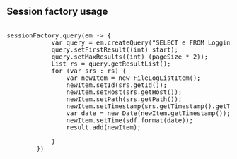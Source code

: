 ## Session factory usage

<pre>

sessionFactory.query(em -> {
            var query = em.createQuery("SELECT e FROM LoggingTable e ORDER BY e.id ASC");
            query.setFirstResult((int) start);
            query.setMaxResults((int) (pageSize * 2));
            List<LoggingTable> rs = query.getResultList();
            for (var srs : rs) {
                var newItem = new FileLogListItem();
                newItem.setId(srs.getId());
                newItem.setHost(srs.getHost());
                newItem.setPath(srs.getPath());
                newItem.setTimestamp(srs.getTimestamp().getTime());
                var date = new Date(newItem.getTimestamp());
                newItem.setTime(sdf.format(date));
                result.add(newItem);

            }
        })

</pre>